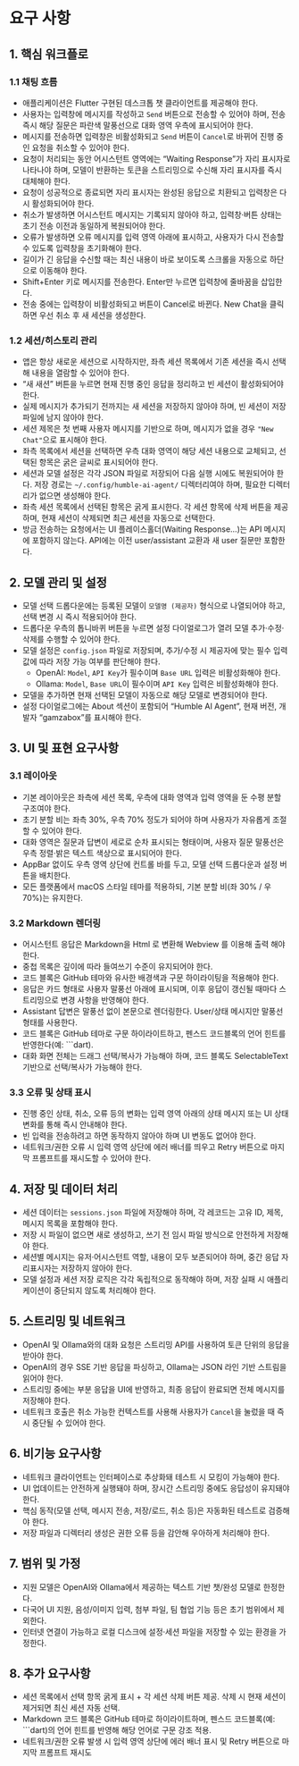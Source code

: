 # 요구 사항

## 1. 핵심 워크플로
### 1.1 채팅 흐름
- 애플리케이션은 Flutter 구현된 데스크톱 챗 클라이언트를 제공해야 한다.
- 사용자는 입력창에 메시지를 작성하고 `Send` 버튼으로 전송할 수 있어야 하며, 전송 즉시 해당 질문은 파란색 말풍선으로 대화 영역 우측에 표시되어야 한다.
- 메시지를 전송하면 입력창은 비활성화되고 `Send` 버튼이 `Cancel`로 바뀌어 진행 중인 요청을 취소할 수 있어야 한다.
- 요청이 처리되는 동안 어시스턴트 영역에는 “Waiting Response”가 자리 표시자로 나타나야 하며, 모델이 반환하는 토큰을 스트리밍으로 수신해 자리 표시자를 즉시 대체해야 한다.
- 요청이 성공적으로 종료되면 자리 표시자는 완성된 응답으로 치환되고 입력창은 다시 활성화되어야 한다.
- 취소가 발생하면 어시스턴트 메시지는 기록되지 않아야 하고, 입력창·버튼 상태는 초기 전송 이전과 동일하게 복원되어야 한다.
- 오류가 발생하면 오류 메시지를 입력 영역 아래에 표시하고, 사용자가 다시 전송할 수 있도록 입력창을 초기화해야 한다.
- 길이가 긴 응답을 수신할 때는 최신 내용이 바로 보이도록 스크롤을 자동으로 하단으로 이동해야 한다.
- Shift+Enter 키로 메시지를 전송한다. Enter만 누르면 입력창에 줄바꿈을 삽입한다.
- 전송 중에는 입력창이 비활성화되고 버튼이 Cancel로 바뀐다. New Chat을 클릭하면 우선 취소 후 새 세션을 생성한다.

### 1.2 세션/히스토리 관리
- 앱은 항상 새로운 세션으로 시작하지만, 좌측 세션 목록에서 기존 세션을 즉시 선택해 내용을 열람할 수 있어야 한다.
- “새 새션” 버튼을 누르면 현재 진행 중인 응답을 정리하고 빈 세션이 활성화되어야 한다.
- 실제 메시지가 추가되기 전까지는 새 세션을 저장하지 않아야 하며, 빈 세션이 저장 파일에 남지 않아야 한다.
- 세션 제목은 첫 번째 사용자 메시지를 기반으로 하며, 메시지가 없을 경우 `"New Chat"`으로 표시해야 한다.
- 좌측 목록에서 세션을 선택하면 우측 대화 영역이 해당 세션 내용으로 교체되고, 선택된 항목은 굵은 글씨로 표시되어야 한다.
- 세션과 모델 설정은 각각 JSON 파일로 저장되어 다음 실행 시에도 복원되어야 한다. 저장 경로는 `~/.config/humble-ai-agent/` 디렉터리여야 하며, 필요한 디렉터리가 없으면 생성해야 한다.
- 좌측 세션 목록에서 선택된 항목은 굵게 표시한다. 각 세션 항목에 삭제 버튼을 제공하며, 현재 세션이 삭제되면 최근 세션을 자동으로 선택한다.
- 방금 전송하는 요청에서는 UI 플레이스홀더(Waiting Response…)는 API 메시지에 포함하지 않는다. API에는 이전 user/assistant 교환과 새 user 질문만 포함한다.

## 2. 모델 관리 및 설정
- 모델 선택 드롭다운에는 등록된 모델이 `모델명 (제공자)` 형식으로 나열되어야 하고, 선택 변경 시 즉시 적용되어야 한다.
- 드롭다운 우측의 톱니바퀴 버튼을 누르면 설정 다이얼로그가 열려 모델 추가·수정·삭제를 수행할 수 있어야 한다.
- 모델 설정은 `config.json` 파일로 저장되며, 추가/수정 시 제공자에 맞는 필수 입력 값에 따라 저장 가능 여부를 판단해야 한다.
  - OpenAI: `Model`, `API Key`가 필수이며 `Base URL` 입력은 비활성화해야 한다.
  - Ollama: `Model`, `Base URL`이 필수이며 `API Key` 입력은 비활성화해야 한다.
- 모델을 추가하면 현재 선택된 모델이 자동으로 해당 모델로 변경되어야 한다.
- 설정 다이얼로그에는 About 섹션이 포함되어 “Humble AI Agent”, 현재 버전, 개발자 “gamzabox”를 표시해야 한다.

## 3. UI 및 표현 요구사항
### 3.1 레이아웃
- 기본 레이아웃은 좌측에 세션 목록, 우측에 대화 영역과 입력 영역을 둔 수평 분할 구조여야 한다.
- 초기 분할 비는 좌측 30%, 우측 70% 정도가 되어야 하며 사용자가 자유롭게 조절할 수 있어야 한다.
- 대화 영역은 질문과 답변이 세로로 순차 표시되는 형태이며, 사용자 질문 말풍선은 우측 정렬·밝은 텍스트 색상으로 표시되어야 한다.
- AppBar 없이도 우측 영역 상단에 컨트롤 바를 두고, 모델 선택 드롭다운과 설정 버튼을 배치한다.
- 모든 플랫폼에서 macOS 스타일 테마를 적용하되, 기본 분할 비(좌 30% / 우 70%)는 유지한다.

### 3.2 Markdown 렌더링
- 어시스턴트 응답은 Markdown을 Html 로 변환해 Webview 를 이용해 출력 해야 한다.
- 중첩 목록은 깊이에 따라 들여쓰기 수준이 유지되어야 한다.
- 코드 블록은 GitHub 테마와 유사한 배경색과 구문 하이라이팅을 적용해야 한다.
- 응답은 카드 형태로 사용자 말풍선 아래에 표시되며, 이후 응답이 갱신될 때마다 스트리밍으로 변경 사항을 반영해야 한다.
- Assistant 답변은 말풍선 없이 본문으로 렌더링한다. User/상태 메시지만 말풍선 형태를 사용한다.
- 코드 블록은 GitHub 테마로 구문 하이라이트하고, 펜스드 코드블록의 언어 힌트를 반영한다(예: ```dart).
- 대화 화면 전체는 드래그 선택/복사가 가능해야 하며, 코드 블록도 SelectableText 기반으로 선택/복사가 가능해야 한다.

### 3.3 오류 및 상태 표시
- 진행 중인 상태, 취소, 오류 등의 변화는 입력 영역 아래의 상태 메시지 또는 UI 상태 변화를 통해 즉시 안내해야 한다.
- 빈 입력을 전송하려고 하면 동작하지 않아야 하며 UI 변동도 없어야 한다.
- 네트워크/권한 오류 시 입력 영역 상단에 에러 배너를 띄우고 Retry 버튼으로 마지막 프롬프트를 재시도할 수 있어야 한다.

## 4. 저장 및 데이터 처리
- 세션 데이터는 `sessions.json` 파일에 저장해야 하며, 각 레코드는 고유 ID, 제목, 메시지 목록을 포함해야 한다.
- 저장 시 파일이 없으면 새로 생성하고, 쓰기 전 임시 파일 방식으로 안전하게 저장해야 한다.
- 세션별 메시지는 유저·어시스턴트 역할, 내용이 모두 보존되어야 하며, 중간 응답 자리표시자는 저장하지 않아야 한다.
- 모델 설정과 세션 저장 로직은 각각 독립적으로 동작해야 하며, 저장 실패 시 애플리케이션이 중단되지 않도록 처리해야 한다.

## 5. 스트리밍 및 네트워크
- OpenAI 및 Ollama와의 대화 요청은 스트리밍 API를 사용하여 토큰 단위의 응답을 받아야 한다.
- OpenAI의 경우 SSE 기반 응답을 파싱하고, Ollama는 JSON 라인 기반 스트림을 읽어야 한다.
- 스트리밍 중에는 부분 응답을 UI에 반영하고, 최종 응답이 완료되면 전체 메시지를 저장해야 한다.
- 네트워크 호출은 취소 가능한 컨텍스트를 사용해 사용자가 `Cancel`을 눌렀을 때 즉시 중단될 수 있어야 한다.

## 6. 비기능 요구사항
- 네트워크 클라이언트는 인터페이스로 추상화돼 테스트 시 모킹이 가능해야 한다.
- UI 업데이트는 안전하게 실행돼야 하며, 장시간 스트리밍 중에도 응답성이 유지돼야 한다.
- 핵심 동작(모델 선택, 메시지 전송, 저장/로드, 취소 등)은 자동화된 테스트로 검증해야 한다.
- 저장 파일과 디렉터리 생성은 권한 오류 등을 감안해 우아하게 처리해야 한다.

## 7. 범위 및 가정
- 지원 모델은 OpenAI와 Ollama에서 제공하는 텍스트 기반 챗/완성 모델로 한정한다.
- 다국어 UI 지원, 음성/이미지 입력, 첨부 파일, 팀 협업 기능 등은 초기 범위에서 제외한다.
- 인터넷 연결이 가능하고 로컬 디스크에 설정·세션 파일을 저장할 수 있는 환경을 가정한다.

## 8. 추가 요구사항
- 세션 목록에서 선택 항목 굵게 표시 + 각 세션 삭제 버튼 제공. 삭제 시 현재 세션이 제거되면 최신 세션 자동 선택.
- Markdown 코드 블록은 GitHub 테마로 하이라이트하며, 펜스드 코드블록(예: ```dart)의 언어 힌트를 반영해 해당 언어로 구문 강조 적용.
- 네트워크/권한 오류 발생 시 입력 영역 상단에 에러 배너 표시 및 Retry 버튼으로 마지막 프롬프트 재시도

